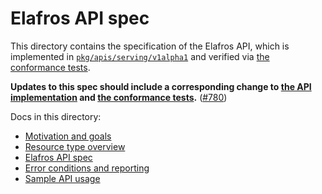 # Elafros API spec

This directory contains the specification of the Elafros API, which is implemented in
[`pkg/apis/serving/v1alpha1`](/pkg/apis/serving/v1alpha1) and verified via [the
conformance tests](/test/conformance).

**Updates to this spec should include a corresponding change to [the
API implementation](/pkg/apis/serving/v1alpha1) and [the conformance
tests](/test/conformance).** ([#780](https://github.com/knative/serving/issues/780))

Docs in this directory:

* [Motivation and goals](motivation.md)
* [Resource type overview](overview.md)
* [Elafros API spec](spec.md)
* [Error conditions and reporting](errors.md)
* [Sample API usage](normative_examples.md)
